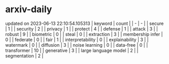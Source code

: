 # arxiv-daily
updated on 2023-06-13 22:10:54.105313
| keyword | count |
| - | - |
| secure | 1 |
| security | 2 |
| privacy | 1 |
| protect | 4 |
| defense | 1 |
| attack | 3 |
| robust | 9 |
| biometric | 0 |
| steal | 0 |
| extraction | 3 |
| membership infer | 0 |
| federate | 0 |
| fair | 1 |
| interpretability | 0 |
| explainability | 3 |
| watermark | 0 |
| diffusion | 3 |
| noise learning | 0 |
| data-free | 0 |
| transformer | 10 |
| generative | 3 |
| large language model | 2 |
| segmentation | 2 |
